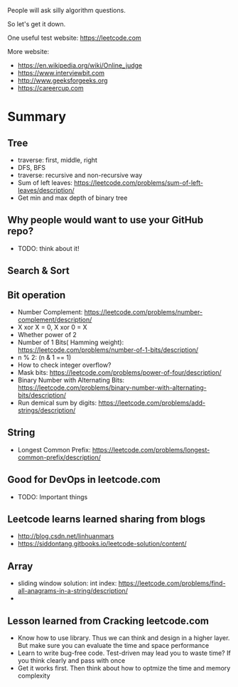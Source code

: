 People will ask silly algorithm questions.

So let's get it down.

One useful test website: https://leetcode.com

More website:
- https://en.wikipedia.org/wiki/Online_judge
- https://www.interviewbit.com
- http://www.geeksforgeeks.org
- https://careercup.com

# Summary

## Tree
- traverse: first, middle, right
- DFS, BFS
- traverse: recursive and non-recursive way
- Sum of left leaves: https://leetcode.com/problems/sum-of-left-leaves/description/
- Get min and max depth of binary tree

## Why people would want to use your GitHub repo?
- TODO: think about it!

## Search & Sort

## Bit operation
- Number Complement: https://leetcode.com/problems/number-complement/description/
- X xor X = 0, X xor 0 = X
- Whether power of 2
- Number of 1 Bits( Hamming weight): https://leetcode.com/problems/number-of-1-bits/description/
- n % 2: (n & 1 == 1)
- How to check integer overflow?
- Mask bits: https://leetcode.com/problems/power-of-four/description/
- Binary Number with Alternating Bits: https://leetcode.com/problems/binary-number-with-alternating-bits/description/
- Run demical sum by digits: https://leetcode.com/problems/add-strings/description/

## String
- Longest Common Prefix: https://leetcode.com/problems/longest-common-prefix/description/

## Good for DevOps in leetcode.com
- TODO: Important things

## Leetcode learns learned sharing from blogs
- http://blog.csdn.net/linhuanmars
- https://siddontang.gitbooks.io/leetcode-solution/content/

## Array
- sliding window solution: int index: https://leetcode.com/problems/find-all-anagrams-in-a-string/description/
- 
## Lesson learned from Cracking leetcode.com
- Know how to use library. Thus we can think and design in a higher layer. But make sure you can evaluate the time and space performance
- Learn to write bug-free code. Test-driven may lead you to waste time? If you think clearly and pass with once
- Get it works first. Then think about how to optmize the time and memory complexity
